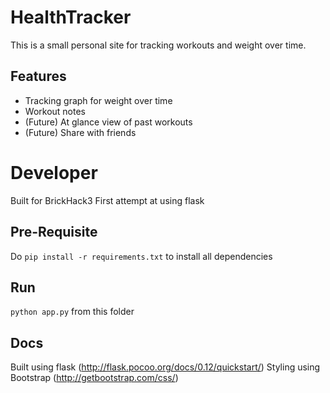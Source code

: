 # HealthTracker
This is a small personal site for tracking workouts and weight over time.

## Features
 - Tracking graph for weight over time
 - Workout notes
 - (Future) At glance view of past workouts
 - (Future) Share with friends

# Developer
Built for BrickHack3
First attempt at using flask

## Pre-Requisite

Do `pip install -r requirements.txt` to install all dependencies

## Run

`python app.py` from this folder

## Docs
Built using flask (http://flask.pocoo.org/docs/0.12/quickstart/)
Styling using Bootstrap (http://getbootstrap.com/css/)
